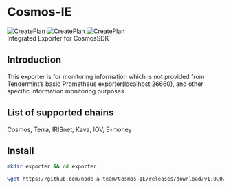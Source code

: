 # Cosmos-IE
![CreatePlan](https://img.shields.io/badge/relase-v1.0.0-red)
![CreatePlan](https://img.shields.io/badge/go-1.14%2B-blue)
![CreatePlan](https://img.shields.io/badge/license-Apache--2.0-green)  
Integrated Exporter for CosmosSDK

## Introduction
This exporter is for monitoring information which is not provided from Tendermint’s basic Prometheus exporter(localhost:26660), and other specific information monitoring purposes

## List of supported chains
Cosmos, Terra, IRISnet, Kava, IOV, E-money

## Install
```bash
mkdir exporter && cd exporter

wget https://github.com/node-a-team/Cosmos-IE/releases/download/v1.0.0/Cosmos-IE_v1.0.0.tar.gz  && sha256sum Cosmos-IE_v1.0.0.tar.gz | fgrep f010d7f8824c6a0e8573144ef8575f0596ca4c79c49587050e67b617fae97dc2 && tar -zxvf Cosmos-IE_v1.0.0.tar.gz || echo "Bad Binary!"
```
